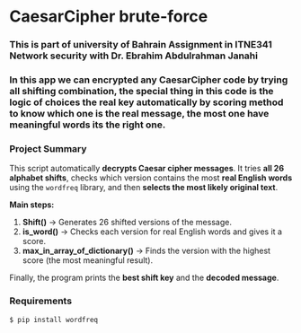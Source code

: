 #  CaesarCipher brute-force
### This is part of university of Bahrain Assignment in ITNE341 Network security with Dr. Ebrahim Abdulrahman Janahi


### In this app we can encrypted any CaesarCipher code by trying all shifting combination, the special thing in this code is the logic of choices the real key automatically by scoring method to know which one is the real message, the most one have meaningful words its the right one.

### Project Summary 

This script automatically **decrypts Caesar cipher messages**.
It tries **all 26 alphabet shifts**, checks which version contains the most **real English words** using the `wordfreq` library, and then **selects the most likely original text**.

**Main steps:**

1. **Shift()** → Generates 26 shifted versions of the message.
2. **is_word()** → Checks each version for real English words and gives it a score.
3. **max_in_array_of_dictionary()** → Finds the version with the highest score (the most meaningful result).

Finally, the program prints the **best shift key** and the **decoded message**.


### Requirements
```bash
$ pip install wordfreq


